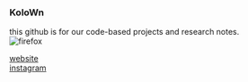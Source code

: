 ### KoloWn
this github is for our code-based projects and research notes. <br>
![firefox](https://scontent.fmnl2-2.fna.fbcdn.net/v/t39.30808-6/350138692_584488280458246_8685881568494134036_n.jpg?_nc_cat=102&cb=99be929b-3346023f&ccb=1-7&_nc_sid=730e14&_nc_eui2=AeGOCUyrWiIJwNfxuQO-kEaDZ0RmusNT2jtnRGa6w1PaOyna5215jp6gjGyBLJWaLoJB04OpRZEXxzdKhfTU938P&_nc_ohc=mTTL7sBKj24AX8-PQet&_nc_ht=scontent.fmnl2-2.fna&oh=00_AfAK_HeLb3rwf7CLVCkacP9ggippKgIk7F2xavOHZg1kYg&oe=64B16F8B)

[website](https://kolown.net/) <br>
[instagram](https://www.instagram.com/kolown/) <br>








